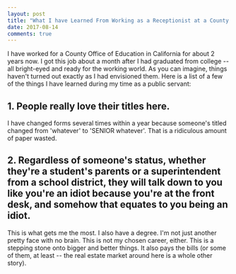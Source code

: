 ```yaml
---
layout: post
title: "What I have Learned From Working as a Receptionist at a County Office of Education"
date: 2017-08-14
comments: true
---
```


I have worked for a County Office of Education in California for about 2 years now. I got this job about a month after I had graduated from college -- all bright-eyed and ready for the working world. As you can imagine, things haven't turned out exactly as I had envisioned them. Here is a list of a few of the things I have learned during my time as a public servant:

## 1.  People really love their titles here.
I have changed forms several times within a year because someone's titled changed from 'whatever' to 'SENIOR whatever'. That is a ridiculous amount of paper wasted.

## 2.  Regardless of someone's status, whether they're a student's parents or a superintendent from a school district, they will talk down to you like you're an idiot because you're at the front desk, and somehow that equates to you being an idiot.
This is what gets me the most. I also have a degree. I'm not just another pretty face with no brain. This is not my chosen career, either. This is a stepping stone onto bigger and better things. It also pays the bills (or some of them, at least -- the real estate market around here is a whole other story).
